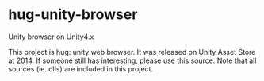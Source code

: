 # hug-unity-browser
Unity browser on Unity4.x

This project is hug: unity web browser.
It was released on Unity Asset Store at 2014.
If someone still has interesting, please use this source.
Note that all sources (ie. dlls) are included in this project.

